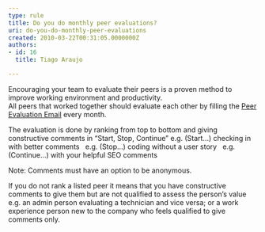 ```yaml
---
type: rule
title: Do you do monthly peer evaluations?
uri: do-you-do-monthly-peer-evaluations
created: 2010-03-22T00:31:05.0000000Z
authors:
- id: 16
  title: Tiago Araujo

---
```


 Encouraging your team to evaluate their peers is a proven method to improve working environment and productivity. <br> 
All peers that worked together should evaluate each other by filling the [Peer Evaluation Email](/Management/RulestoBetterSpecificationReviews/Documents/PeerEvaluationEmailTemplate.msg) every month.

The evaluation is done by ranking from top to bottom and giving constructive comments in “Start, Stop, Continue”
 e.g. (Start...) checking in with better comments  
 e.g. (Stop...) coding without a user story   
 e.g. (Continue...) with your helpful SEO comments

Note: Comments must have an option to be anonymous.

If you do not rank a listed peer it means that you have constructive comments to give them but are not qualified to assess the person’s value 
 e.g. an admin person evaluating a technician and vice versa; or a work experience person new to the company who feels qualified to give comments only.

